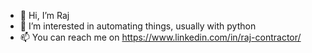 - 👋 Hi, I’m Raj
- 👀 I’m interested in automating things, usually with python
- 📫 You can reach me on https://www.linkedin.com/in/raj-contractor/


